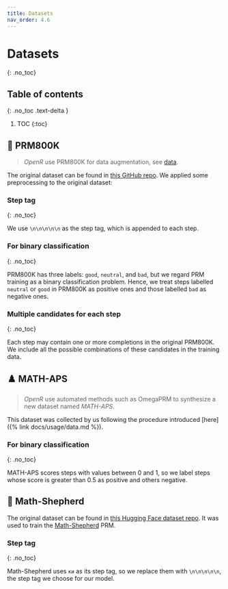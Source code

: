 ```yaml
---
title: Datasets
nav_order: 4.6
---
```


# Datasets
{: .no_toc}

## Table of contents
{: .no_toc .text-delta }

1. TOC
{:toc}


## 🎲 PRM800K

>*OpenR* use PRM800K for data augmentation, see [data](usage/data.html).

The original dataset can be found in [this GitHub repo](https://github.com/openai/prm800k). We
applied some preprocessing to the original dataset:

### Step tag
{: .no_toc}

We use `\n\n\n\n\n` as the step tag, which is appended to each step.

### For binary classification
{: .no_toc}

PRM800K has three labels: `good`, `neutral`, and `bad`, but we regard PRM training as a binary
classification problem. Hence, we treat steps labelled `neutral` or `good` in PRM800K as positive
ones and those labelled `bad` as negative ones.

### Multiple candidates for each step
{: .no_toc}

Each step may contain one or more completions in the original PRM800K. We include all the possible
combinations of these candidates in the training data.

## ♟️ MATH-APS

>*OpenR* use automated methods such as OmegaPRM to synthesize a new dataset named *MATH-APS*.

This dataset was collected by us following the procedure introduced [here]({% link
docs/usage/data.md %}).

### For binary classification
{: .no_toc}

MATH-APS scores steps with values between 0 and 1, so we label steps whose score is greater than 0.5
as positive and others negative.

## 🧩 Math-Shepherd

The original dataset can be found in [this Hugging Face dataset
repo](https://huggingface.co/datasets/peiyi9979/Math-Shepherd). It was used to train the
[Math-Shepherd](http://arxiv.org/abs/2312.08935) PRM.

### Step tag
{: .no_toc}

Math-Shepherd uses `ки` as its step tag, so we replace them with `\n\n\n\n\n`, the step tag we
choose for our model.
